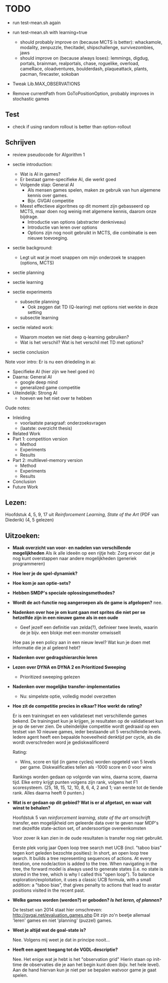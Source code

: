 TODO 
====
- run test-mean.sh again
- run test-mean.sh with learning=true
	- should probably improve on (because MCTS is better): whackamole, modality, zenpuzzle, thecitadel,
	  shipschallenge, survivezombies, jaws
	- should improve on (because always loses): lemmings, digdug, portals,
	  brainman, realportals, chase, roguelike, overload, cameRace,
	  oloadventures, boulderdash, plaqueattack, plants, pacman, firecaster,
	  sokoban

- Tweak Lib.MAX_OBSERVATIONS
- Remove currentPath from GoToPositionOption, probably improves in stochastic
  games

## Test
- check if using random rollout is better than option-rollout

## Schrijven
- review pseudocode for Algorithm 1

- sectie introduction: 
	- Wat is AI in games?
	- Er bestaat game-specifieke AI, die werkt goed
	- Volgende stap: General AI
		- Als mensen games spelen, maken ze gebruik van hun algemene kennis over
		games.
		- Bijv. GVGAI competitie
	- Meest effectieve algoritmes op dit moment zijn gebasseerd op MCTS, maar doen
	nog weinig met algemene kennis, daarom onze bijdrage.
		- Introductie van options (abstracter denkniveau)
		- Introductie van leren over options
		- Options zijn nog nooit gebruikt in MCTS, die combinatie is een nieuwe
		toevoeging.
- sectie background: 
	- Legt uit wat je moet snappen om mijn onderzoek te snappen (options, MCTS)
- sectie planning 
- sectie learning
- sectie experiments
	- subsectie planning
		- Ook zeggen dat TD (Q-learing) met options niet werkte in deze setting
	- subsectie learning
- sectie related work:
	- Waarom moeten we niet deep q-learning gebruiken? 
	- Wat is het verschil? Wat is het verschil met TD met options?
- sectie conclusion

Note voor intro: Er is nu een driedeling in ai:

- Specifieke AI (hier zijn we heel goed in)
- Daarna: General AI
	- google deep mind 
	- generalized game competitie
- Uiteindelijk: Strong AI
	- hoeven we het niet over te hebben

Oude notes:

- Inleiding
	- voorlaatste paragraaf: onderzoeksvragen
	- (laatste: overzicht thesis)
- Related Work
- Part 1: competition version
	- Method
	- Experiments
	- Results
- Part 2: multilevel-memory version
	- Method
	- Experiments
	- Results
- Conclusion
- Future Work

## Lezen: 
Hoofdstuk 4, 5, 9, 17 uit *Reinforcement Learning, State of the Art* (PDF van
Diederik) (4, 5 gelezen)

## Uitzoeken: 

- **Maak overzicht van voor- en nadelen van verschillende mogelijkheden** Als ik
  alle ideeën op een rijtje heb: Zorg ervoor dat je nog kunt overstappen naar
  andere mogelijkheden (generiek programmeren)

- **Hoe leer je de spel-dynamiek?**

- **Hoe kom je aan optie-sets?**

- **Hebben SMDP's speciale oplossingsmethodes?**

- **Wordt de act-functie nog aangeroepen als de game is afgelopen?**
	nee.

- **Nadenken over hoe je om kunt gaan met sprites die niet per se hetzelfde zijn
	in een nieuwe game als in een oude**
	- Geef jezelf een definitie van zelda(?), definieer twee levels, waarin de
		je bijv. een blokje met een monster omwisselt

	Hoe pas je een policy aan in een nieuw level? Wat kun je doen met informatie
	die je al geleerd hebt? 

- **Nadenken over gedragshierarchie leren**

- **Lezen over DYNA en DYNA 2 en Prioritized Sweeping**
	- Prioritized sweeping gelezen

- **Nadenken over mogelijke transfer-implementaties**
	- Nu: simpelste optie, volledig model overzetten

- **Hoe zit de competitie precies in elkaar? Hoe werkt de rating?**

	Er is een trainingset en een validatieset met verschillende games bekend. De
	trainingset kun je krijgen, je resultaten op de validatieset kun je op de
	server zien. De uiteindelijke competitie wordt gedraaid op een testset
	van 10 nieuwe games, ieder bestaande uit 5 verschillende levels. Iedere
	agent heeft een bepaalde hoeveelheid denktijd per cycle, als die wordt
	overschreden word je gediskwalificeerd 

	Rating: 
	- Wins, score en tijd (in game cycles) worden opgeteld van 5 levels per
	  game. Diskwalificaties tellen als -1000 score en 0 voor wins

	Rankings worden gedaan op volgorde van wins, daarna score, daarna tijd.
	Elke entry krijgt punten volgens zijn rank, volgens het F1 scoresysteem.
	(25, 18, 15, 12, 10, 8, 6, 4, 2 and 1; van eerste tot de tiende rank.
	Alles daarna heeft 0 punten.)

- **Wat is er gedaan op dit gebied? Wat is er al afgetast, en waar valt winst
  te behalen?**

	Hoofdstuk 5 van *reinforcement learning, state of the art* omschrijft
	transfer, een mogelijkheid om geleerde data over te geven naar MDP's
	met dezelfde state-action set, of andersoortige overeenkomsten

	Voor zover ik kan zien in de oude resultaten is transfer nog niet gebruikt.

	Eerste plek vorig jaar Open loop tree search met UCB (incl. "taboo bias"
	tegen kort geleden bezochte posities): 
	In short, an open loop tree search. It builds a tree representing sequences
	of actions. At every iteration, one node/action is added to the tree. When
	navigating in the tree, the forward model is always used to generate states
	(i.e. no state is stored in the tree, which is why I called this "open
	loop"). To balance exploration/exploitation, it uses a classic UCB formula,
	with a small addition: a "taboo bias", that gives penalty to actions that
	lead to avatar positions visited in the recent past.

- **Welke games worden (werden?) er geboden? *Is het leren, of plannen?***

	De testset van 2014 staat hier omschreven:
	http://gvgai.net/evaluation_games.php
	Dit zijn zo'n beetje allemaal 'leren' games en niet 'planning' (puzzel)
	games. 
- **Weet je altijd wat de goal-state is?**

	Nee. Volgens mij weet je dat in principe nooit...

- **Heeft een agent toegang tot de VGDL-descriptie?**

	Nee. Het enige wat je hebt is het "observation grid" Hierin staan op init-time
	de observaties die je aan het begin kunt doen (bijv. het hele level). Aan de
	hand hiervan kun je niet per se bepalen watvoor game je gaat spelen.
